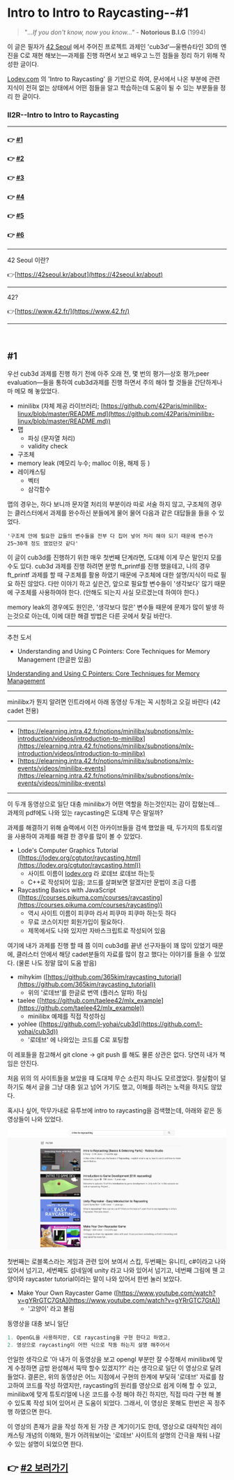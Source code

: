 # Intro to Intro to Raycasting--#1

> "*...If you don't know, now you know..."* - **Notorious B.I.G** (1994)

이 글은 필자가 [42 Seoul](http://42seoul.kr) 에서 주어진 프로젝트 과제인 'cub3d'—울펜슈타인 3D의 엔진을 C로 재현 해보는—과제를 진행 하면서 보고 배우고 느낀 점들을 정리 하기 위해 작성한 글이다.

[Lodev.com](http://lodev.com) 의 'Intro to Raycasting' 을 기반으로 하여, 문서에서 나온 부분에 관련 지식이 전혀 없는 상태에서 어떤 점들을 알고 학습하는데 도움이 될 수 있는 부분들을 정리 한 글이다.

### II2R--Intro to Intro to Raycasting
---
#### 👉 <a href="https://github.com/sungyongcho/ii2r/blob/master/md/1.md">#1</a>
#### 👉 <a href="https://github.com/sungyongcho/ii2r/blob/master/md/2.md">#2</a>
#### 👉 <a href="https://github.com/sungyongcho/ii2r/blob/master/md/3.md">#3</a>
#### 👉 <a href="https://github.com/sungyongcho/ii2r/blob/master/md/4.md">#4</a>
#### 👉 <a href="https://github.com/sungyongcho/ii2r/blob/master/md/5.md">#5</a>
#### 👉 <a href="https://github.com/sungyongcho/ii2r/blob/master/md/6.md">#6</a>
---

42 Seoul 이란?

👉[https://42seoul.kr/about](https://42seoul.kr/about)

---

42?

👉[https://www.42.fr/](https://www.42.fr/)

---
<br>

## #1
우선 cub3d 과제를 진행 하기 전에 아주 오래 전, 몇 번의 평가—상호 평가;peer evaluation—들을 통하여 cub3d과제를 진행 하면서 주의 해야 할 것들을 간단하게나마 메모 해 놓았었다.

- minilibx (자체 제공 라이브러리; [https://github.com/42Paris/minilibx-linux/blob/master/README.md](https://github.com/42Paris/minilibx-linux/blob/master/README.md))
- 맵
    - 파싱 (문자열 처리)
    - validity check
- 구조체
- memory leak (메모리 누수; malloc 이용, 해제 등 )
- 레이캐스팅
    - 벡터
    - 삼각함수

맵의 경우는, 하다 보니까 문자열 처리의 부분이라 따로 서술 하지 않고, 구조체의 경우는 클러스터에서 과제를 완수하신 분들에게 물어 물어 다음과 같은 대답들을 들을 수 있었다.

```
'구조체 안에 필요한 값들의 변수들을 전부 다 집어 넣어 처리 해야 되기 때문에 변수가 25~30개 정도 였었던것 같다'
```

이 글이 cub3d를 진행하기 위한 매우 첫번째 단계라면, 도대체 이게 무슨 말인지 모를 수도 있다. cub3d 과제를 진행 하려면 분명 ft_printf를 진행 했을테고, 나의 경우 ft_printf 과제를 할 때 구조체를 활용 하였기 때문에 구조체에 대한 설명/지식이 따로 필요 하진 않았다. 다만 이야기 하고 싶은건, 앞으로 필요할 변수들이 '생각보다' 많기 때문에 구조체를 사용하여야 한다. (안해도 되는지 사실 모르겠는데 하여야 한다.)

memory leak의 경우에도 원인은, '생각보다 많은' 변수들 때문에 문제가 많이 발생 하는것으로 아는데, 이에 대한 해결 방법은 다른 곳에서 찾길 바란다.

---

추천 도서

- Understanding and Using C Pointers: Core Techniques for Memory Management (한글판 있음)

[Understanding and Using C Pointers: Core Techniques for Memory Management](https://www.amazon.com/Understanding-Using-Pointers-Techniques-Management/dp/1449344186)

---

minilibx가 뭔지 알려면 인트라에서 아래 동영상 두개는 꼭 시청하고 오길 바란다 (42 cadet 전용)

---

- [https://elearning.intra.42.fr/notions/minilibx/subnotions/mlx-introduction/videos/introduction-to-minilibx](https://elearning.intra.42.fr/notions/minilibx/subnotions/mlx-introduction/videos/introduction-to-minilibx)
- [https://elearning.intra.42.fr/notions/minilibx/subnotions/mlx-events/videos/minilibx-events](https://elearning.intra.42.fr/notions/minilibx/subnotions/mlx-events/videos/minilibx-events)

---

이 두개 동영상으로 일단 대충 minilibx가 어떤 역할을 하는것인지는 감이 잡혔는데... 과제의 pdf에도 나와 있는 raycasting은 도대체 무슨 말일까?

과제를 해결하기 위해 슬랙에서 이전 아카이브들을 검색 했었을 때, 두가지의 튜토리얼을 사용하여 과제를 해결 한 경우를 많이 볼 수 있었다.

- Lode's Computer Graphics Tutorial ([https://lodev.org/cgtutor/raycasting.html](https://lodev.org/cgtutor/raycasting.html))
    - 사이트 이름이 [lodev.org](http://lodev.org) 라 로데브 로데브 하는듯
    - C++로 작성되어 있음; 코드를 살펴보면 알겠지만 문법이 조금 다름
- Raycasting Basics with JavaScript ([https://courses.pikuma.com/courses/raycasting](https://courses.pikuma.com/courses/raycasting))
    - 역시 사이트 이름이 피쿠마 라서 피쿠마 피쿠마 하는듯 하다
    - 무료 코스이지만 회원가입이 필요하다.
    - 제목에서도 나와 있지만 자바스크립트로 작성되어 있음

여기에 내가 과제를 진행 할 때 쯤 이미 cub3d를 끝낸 선구자들이 꽤 많이 있었기 때문에, 클러스터 안에서 해당 cadet분들의 자료를 많이 참고 했다는 이야기를 들을 수 있었다. (물론 나도 정말 많이 도움 받음)

- mihykim ([https://github.com/365kim/raycasting_tutorial](https://github.com/365kim/raycasting_tutorial))
    - 위의 '로데브'를 한글로 번역 (플러스 알파) 하심
- taelee ([https://github.com/taelee42/mlx_example](https://github.com/taelee42/mlx_example))
    - minilibx 예제를 직접 작성하심
- yohlee ([https://github.com/l-yohai/cub3d](https://github.com/l-yohai/cub3d))
    - '로데브' 에 나와있는 코드를 C로 포팅함

이 레포들을 참고해서 git clone → git push 를 해도 물론 상관은 없다. 당연히 내가 책임은 안진다.

처음 위의 의 사이트들을 보았을 때 도대체 무슨 소린지 하나도 모르겠었다. 절실함이 덜하기도 해서 글을 그냥 대충 읽고 넘어 가기도 했고, 이해를 하려는 노력을 하지도 않았다.

혹시나 싶어, 막무가내로 유투브에 intro to raycasting을 검색했는데, 아래와 같은 동영상들이 나와 있었다.

<p align="center">
	<img src="../images/Screen_Shot_2020-09-03_at_4.33.56_AM.png"/>
</p>

첫번째는 로블록스라는 게임과 관련 있어 보여서 스킵, 두번째는 유니티, c#이라고 나와있어서 넘기고, 세번째도 섬네일에 unity 라고 나와 있어서 넘기고, 네번째 그림에 웬 고양이와 raycaster tutorial이라는 말이 나와 있어서 한번 눌러 보았다.

- Make Your Own Raycaster Game ([https://www.youtube.com/watch?v=gYRrGTC7GtA](https://www.youtube.com/watch?v=gYRrGTC7GtA))
    - '고양이' 라고 불림

동영상을 대충 보니 일단

```jsx
1. OpenGL을 사용하지만, C로 raycasting을 구현 한다고 하였고,
2. 영상으로 raycasting이 어떤 식으로 작동 하는지 설명 해주어서
```

안일한 생각으로 '아 내가 이 동영상을 보고 opengl 부분만 잘 수정해서 minilibx에 맞게 수정하면 금방 완성해서 뚝딱 할수 있겠지??' 라는 생각으로 일단 이 영상으로 달려 들었다. 결론은, 위의 동영상은 어느 지점에서 구현의 한계에 부딫혀 '로데브' 자료를 참고하여 코드를 작성 하였지만, raycasting의 원리를 영상으로 쉽게 이해 할 수 있고, minilibx에 맞게 튜토리얼에 나온 코드를 수정 해야 하긴 하지만, 직접 따라 구현 해 볼 수 있도록 작성 되어 있어서 큰 도움이 되었다. 그래서, 이 영상은 못해도 한번은 꼭 정주행 하였으면 한다.

이 영상의 존재가 글을 작성 하게 된 가장 큰 계기이기도 한데, 영상으로 대략적인 레이캐스팅 개념의 이해와, 뭔가 어려워보이는 '로데브' 사이트의 설명의 간극을 채워 나갈 수 있는 설명이 되었으면 한다.

## 👉 <a href="https://github.com/sungyongcho/ii2r/blob/master/md/2.md"> #2 보러가기</a>
